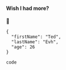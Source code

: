#### Wish I had more?
:money_mouth_face:
```
{
  "firstName": "Ted",
  "lastName": "Evh",
  "age": 26
}
```
`code`
